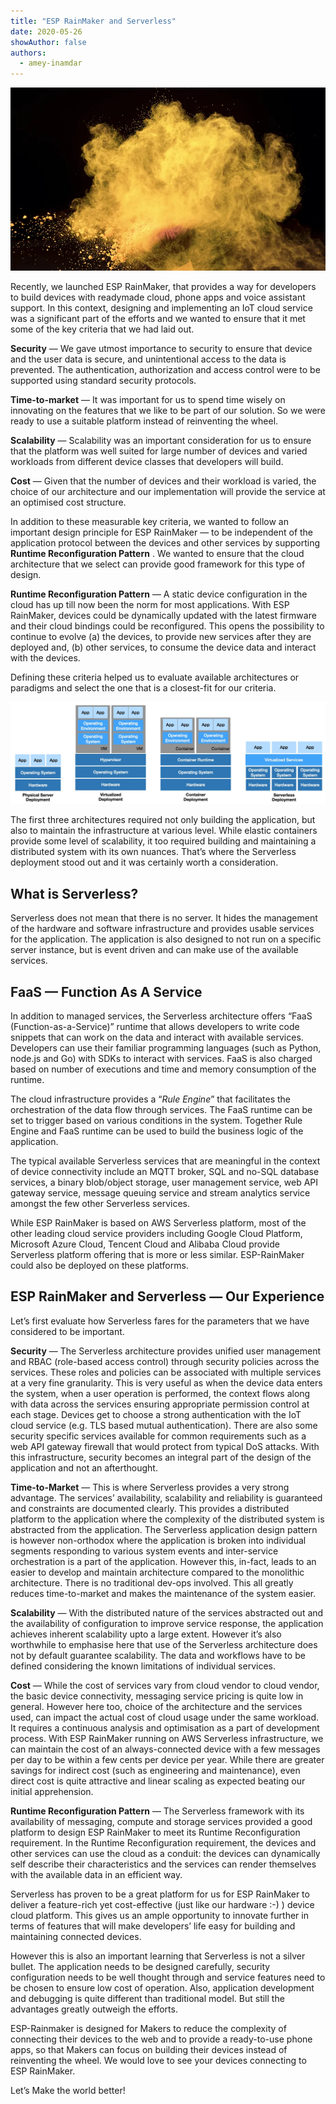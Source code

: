 ```yaml
---
title: "ESP RainMaker and Serverless"
date: 2020-05-26
showAuthor: false
authors: 
  - amey-inamdar
---
```

![](img/esp-1.webp)

Recently, we launched ESP RainMaker, that provides a way for developers to build devices with readymade cloud, phone apps and voice assistant support. In this context, designing and implementing an IoT cloud service was a significant part of the efforts and we wanted to ensure that it met some of the key criteria that we had laid out.

__Security__  — We gave utmost importance to security to ensure that device and the user data is secure, and unintentional access to the data is prevented. The authentication, authorization and access control were to be supported using standard security protocols.

__Time-to-market__  — It was important for us to spend time wisely on innovating on the features that we like to be part of our solution. So we were ready to use a suitable platform instead of reinventing the wheel.

__Scalability__ — Scalability was an important consideration for us to ensure that the platform was well suited for large number of devices and varied workloads from different device classes that developers will build.

__Cost__  — Given that the number of devices and their workload is varied, the choice of our architecture and our implementation will provide the service at an optimised cost structure.

In addition to these measurable key criteria, we wanted to follow an important design principle for ESP RainMaker — to be independent of the application protocol between the devices and other services by supporting __Runtime Reconfiguration Pattern__ . We wanted to ensure that the cloud architecture that we select can provide good framework for this type of design.

__Runtime Reconfiguration Pattern__ — A static device configuration in the cloud has up till now been the norm for most applications. With ESP RainMaker, devices could be dynamically updated with the latest firmware and their cloud bindings could be reconfigured. This opens the possibility to continue to evolve (a) the devices, to provide new services after they are deployed and, (b) other services, to consume the device data and interact with the devices.

Defining these criteria helped us to evaluate available architectures or paradigms and select the one that is a closest-fit for our criteria.

![](img/esp-2.webp)

The first three architectures required not only building the application, but also to maintain the infrastructure at various level. While elastic containers provide some level of scalability, it too required building and maintaining a distributed system with its own nuances. That’s where the Serverless deployment stood out and it was certainly worth a consideration.

## What is Serverless?

Serverless does not mean that there is no server. It hides the management of the hardware and software infrastructure and provides usable services for the application. The application is also designed to not run on a specific server instance, but is event driven and can make use of the available services.

## __FaaS — Function As A Service__ 

In addition to managed services, the Serverless architecture offers “FaaS (Function-as-a-Service)” runtime that allows developers to write code snippets that can work on the data and interact with available services. Developers can use their familiar programming languages (such as Python, node.js and Go) with SDKs to interact with services. FaaS is also charged based on number of executions and time and memory consumption of the runtime.

The cloud infrastructure provides a “*Rule Engine*” that facilitates the orchestration of the data flow through services. The FaaS runtime can be set to trigger based on various conditions in the system. Together Rule Engine and FaaS runtime can be used to build the business logic of the application.

The typical available Serverless services that are meaningful in the context of device connectivity include an MQTT broker, SQL and no-SQL database services, a binary blob/object storage, user management service, web API gateway service, message queuing service and stream analytics service amongst the few other Serverless services.

While ESP RainMaker is based on AWS Serverless platform, most of the other leading cloud service providers including Google Cloud Platform, Microsoft Azure Cloud, Tencent Cloud and Alibaba Cloud provide Serverless platform offering that is more or less similar. ESP-RainMaker could also be deployed on these platforms.

## ESP RainMaker and Serverless — Our Experience

Let’s first evaluate how Serverless fares for the parameters that we have considered to be important.

__Security__  — The Serverless architecture provides unified user management and RBAC (role-based access control) through security policies across the services. These roles and policies can be associated with multiple services at a very fine granularity. This is very useful as when the device data enters the system, when a user operation is performed, the context flows along with data across the services ensuring appropriate permission control at each stage. Devices get to choose a strong authentication with the IoT cloud service (e.g. TLS based mutual authentication). There are also some security specific services available for common requirements such as a web API gateway firewall that would protect from typical DoS attacks. With this infrastructure, security becomes an integral part of the design of the application and not an afterthought.

__Time-to-Market__ — This is where Serverless provides a very strong advantage. The services’ availability, scalability and reliability is guaranteed and constraints are documented clearly. This provides a distributed platform to the application where the complexity of the distributed system is abstracted from the application. The Serverless application design pattern is however non-orthodox where the application is broken into individual segments responding to various system events and inter-service orchestration is a part of the application. However this, in-fact, leads to an easier to develop and maintain architecture compared to the monolithic architecture. There is no traditional dev-ops involved. This all greatly reduces time-to-market and makes the maintenance of the system easier.

__Scalability__  — With the distributed nature of the services abstracted out and the availability of configuration to improve service response, the application achieves inherent scalability upto a large extent. However it’s also worthwhile to emphasise here that use of the Serverless architecture does not by default guarantee scalability. The data and workflows have to be defined considering the known limitations of individual services.

__Cost__  — While the cost of services vary from cloud vendor to cloud vendor, the basic device connectivity, messaging service pricing is quite low in general. However here too, choice of the architecture and the services used, can impact the actual cost of cloud usage under the same workload. It requires a continuous analysis and optimisation as a part of development process. With ESP RainMaker running on AWS Serverless infrastructure, we can maintain the cost of an always-connected device with a few messages per day to be within a few cents per device per year. While there are greater savings for indirect cost (such as engineering and maintenance), even direct cost is quite attractive and linear scaling as expected beating our initial apprehension.

__Runtime Reconfiguration Pattern__  — The Serverless framework with its availability of messaging, compute and storage services provided a good platform to design ESP RainMaker to meet its Runtime Reconfiguration requirement. In the Runtime Reconfiguration requirement, the devices and other services can use the cloud as a conduit: the devices can dynamically self describe their characteristics and the services can render themselves with the available data in an efficient way.

Serverless has proven to be a great platform for us for ESP RainMaker to deliver a feature-rich yet cost-effective (just like our hardware :-) ) device cloud platform. This gives us an ample opportunity to innovate further in terms of features that will make developers’ life easy for building and maintaining connected devices.

However this is also an important learning that Serverless is not a silver bullet. The application needs to be designed carefully, security configuration needs to be well thought through and service features need to be chosen to ensure low cost of operation. Also, application development and debugging is quite different than traditional model. But still the advantages greatly outweigh the efforts.

ESP-Rainmaker is designed for Makers to reduce the complexity of connecting their devices to the web and to provide a ready-to-use phone apps, so that Makers can focus on building their devices instead of reinventing the wheel. We would love to see your devices connecting to ESP RainMaker.

Let’s Make the world better!

